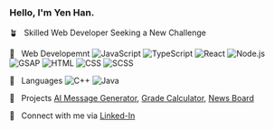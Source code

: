 ### Hello, I'm Yen Han.
  
:potted_plant: &nbsp; Skilled Web Developer Seeking a New Challenge   

:bookmark: &nbsp;  Web Developemnt ![JavaScript](https://img.shields.io/badge/-JavaScript-blue?logo=javascript&logoColor=white) ![TypeScript](https://img.shields.io/badge/-TypeScript-blue?logo=typescript&logoColor=white) ![React](https://img.shields.io/badge/-React-blue?logo=react&logoColor=white) ![Node.js](https://img.shields.io/badge/-Node.js-blue?logo=node.js&logoColor=white) ![GSAP](https://img.shields.io/badge/-GSAP-blue?logo=greensock&logoColor=white) ![HTML](https://img.shields.io/badge/-HTML-green?logo=html5&logoColor=ffffff) ![CSS](https://img.shields.io/badge/-CSS-green?logo=css3) ![SCSS](https://img.shields.io/badge/-SCSS-green?logo=sass&logoColor=white)       

:page_with_curl: &nbsp;  Languages ![C++](https://img.shields.io/badge/-C%2B%2B-orange?logo=C%2B%2B&&logoColor=white) ![Java](https://img.shields.io/badge/Java-orange?logo=java&logoColor=white)     

:rocket: &nbsp;  Projects [AI Message Generator](https://github.com/YeaaeunHan/AI-generated-message-app), [Grade Calculator](https://github.com/YeaaeunHan/GradeCalculator), [News Board](https://github.com/YeaaeunHan/NewsBoard)       

:e-mail: &nbsp;  Connect with me via [Linked-In](https://www.linkedin.com/in/yen-han/)

